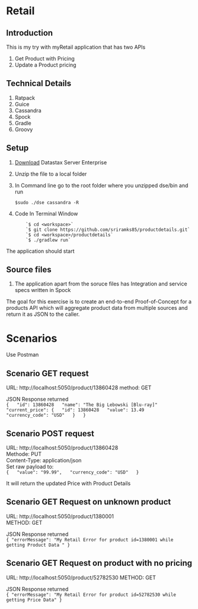 # Retail

## Introduction
This is my try with myRetail application that has two APIs
  1. Get Product with Pricing
  2. Update a Product pricing

## Technical Details
  1. Ratpack
  2. Guice
  3. Cassandra
  4. Spock
  5. Gradle
  6. Groovy
  
## Setup

  1. [Download](https://portal.datastax.com/downloads.php?dsedownload=tar/enterprise/dse-5.1.tar.gz) Datastax Server Enterprise 
  2. Unzip the file to a local folder
  3. In Command line go to the root folder where you unzipped dse/bin and run 
        
        `$sudo ./dse cassandra -R`
  4. Code
             In Terminal Window
             
             `$ cd <workspace>`  
             `$ git clone https://github.com/sriramks85/productdetails.git`  
             `$ cd <workspace>/productdetails`
             `$ ./gradlew run`
  
  The application should start
  
  ## Source files
  
  1. The application apart from the soruce files has Integration and service specs written in Spock

The goal for this exercise is to create an end-to-end Proof-of-Concept for a products API which will aggregate product data from multiple sources and return it as JSON to the caller.  


Scenarios
=============
Use Postman

Scenario GET request
-----------------------
URL: http://localhost:5050/product/13860428 
method: GET  

JSON Response returned  
`{  
	"id": 13860428  
	"name": "The Big Lebowski [Blu-ray]"  
	"current_price": {  
		"id": 13860428  
		"value": 13.49  
		"currency_code": "USD"  
	}  
}`  

Scenario POST request
------------------------
URL: http://localhost:5050/product/13860428  
Methode: PUT  
Content-Type: application/json  
Set raw payload to:  
`{  
	"value": "99.99",  
	"currency_code": "USD"  
}`  

It will return the updated Price with Product Details  


Scenario GET Request on unknown product
------------------------------------------
URL: http://localhost:5050/product/1380001  
METHOD: GET  

JSON Response returned  
`{
 "errorMessage": "My Retail Error for product id=1380001 while getting Product Data "
 }`  

Scenario GET Request on product with no pricing
--------------------------------------------------
URL: http://localhost:5050/product/52782530 
METHOD: GET  

JSON Response returned  
`{
     "errorMessage": "My Retail Error for product id=52782530 while getting Price Data"
 }`  

